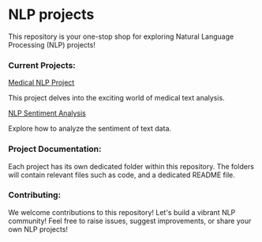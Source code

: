 # NLP projects

This repository is your one-stop shop for exploring Natural Language Processing (NLP) projects!

### Current Projects:

[Medical NLP Project]() 

This project delves into the exciting world of medical text analysis. 

[NLP Sentiment Analysis]()

Explore how to analyze the sentiment of text data. 

### Project Documentation:

Each project has its own dedicated folder within this repository. The folders will contain relevant files such as code, and a dedicated README file. 

### Contributing:

We welcome contributions to this repository!  Let's build a vibrant NLP community! Feel free to raise issues, suggest improvements, or share your own NLP projects!
